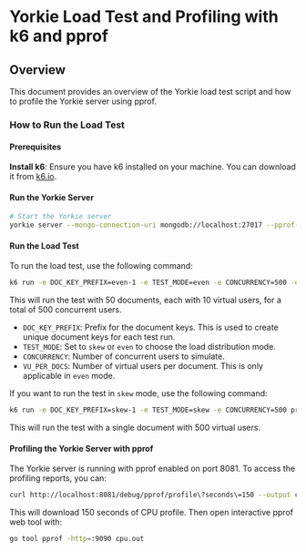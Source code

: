 # Yorkie Load Test and Profiling with k6 and pprof

## Overview

This document provides an overview of the Yorkie load test script and how to profile the Yorkie server using pprof.

### How to Run the Load Test

#### Prerequisites

**Install k6**: Ensure you have k6 installed on your machine. You can download it from [k6.io](https://grafana.com/docs/k6/latest/set-up/install-k6/).

#### Run the Yorkie Server

```bash
# Start the Yorkie server
yorkie server --mongo-connection-uri mongodb://localhost:27017 --pprof-enabled
```

#### Run the Load Test

To run the load test, use the following command:

```bash
k6 run -e DOC_KEY_PREFIX=even-1 -e TEST_MODE=even -e CONCURRENCY=500 -e VU_PER_DOCS=10 presence.ts
```

This will run the test with 50 documents, each with 10 virtual users, for a total of 500 concurrent users.

- `DOC_KEY_PREFIX`: Prefix for the document keys. This is used to create unique document keys for each test run.
- `TEST_MODE`: Set to `skew` or `even` to choose the load distribution mode.
- `CONCURRENCY`: Number of concurrent users to simulate.
- `VU_PER_DOCS`: Number of virtual users per document. This is only applicable in `even` mode.

If you want to run the test in `skew` mode, use the following command:

```bash
k6 run -e DOC_KEY_PREFIX=skew-1 -e TEST_MODE=skew -e CONCURRENCY=500 presence.ts
```

This will run the test with a single document with 500 virtual users.

#### Profiling the Yorkie Server with pprof

The Yorkie server is running with pprof enabled on port 8081.
To access the profiling reports, you can:

```bash
curl http://localhost:8081/debug/pprof/profile\?seconds\=150 --output cpu.out
```

This will download 150 seconds of CPU profile.
Then open interactive pprof web tool with:

```bash
go tool pprof -http=:9090 cpu.out
```
